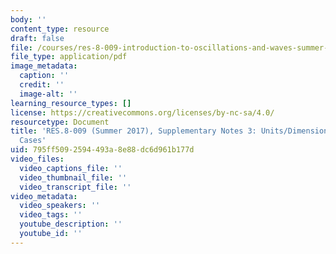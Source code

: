 ```yaml
---
body: ''
content_type: resource
draft: false
file: /courses/res-8-009-introduction-to-oscillations-and-waves-summer-2017/mitres_8_009su17_sup03.pdf
file_type: application/pdf
image_metadata:
  caption: ''
  credit: ''
  image-alt: ''
learning_resource_types: []
license: https://creativecommons.org/licenses/by-nc-sa/4.0/
resourcetype: Document
title: 'RES.8-009 (Summer 2017), Supplementary Notes 3: Units/Dimensions and Limiting
  Cases'
uid: 795ff509-2594-493a-8e88-dc6d961b177d
video_files:
  video_captions_file: ''
  video_thumbnail_file: ''
  video_transcript_file: ''
video_metadata:
  video_speakers: ''
  video_tags: ''
  youtube_description: ''
  youtube_id: ''
---
```

